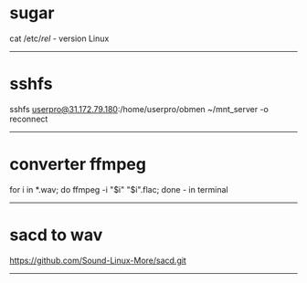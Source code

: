 # sugar

cat /etc/_rel_ - version Linux

---

# sshfs

sshfs userpro@31.172.79.180:/home/userpro/obmen ~/mnt_server -o reconnect

---

# converter ffmpeg

for i in \*.wav; do ffmpeg -i "$i" "$i".flac; done - in terminal

---

# sacd to wav

<https://github.com/Sound-Linux-More/sacd.git>

---
